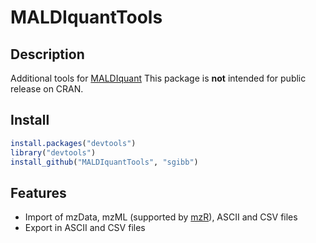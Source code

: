 # MALDIquantTools

## Description

Additional tools for [MALDIquant](http://strimmerlab.org/software/maldiquant/)
This package is **not** intended for
public release on CRAN.

## Install

```R
install.packages("devtools")
library("devtools")
install_github("MALDIquantTools", "sgibb")
```

## Features

- Import of mzData, mzML (supported by
  [mzR](http://bioconductor.org/packages/release/bioc/html/mzR.html)), ASCII and CSV files
- Export in ASCII and CSV files
